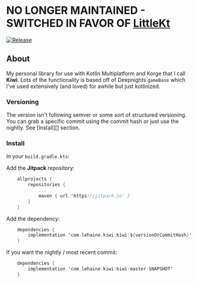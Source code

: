 # NO LONGER MAINTAINED - SWITCHED IN FAVOR OF [LittleKt](https://github.com/LittleKtOrg/LittleKt)

[![Release](https://jitpack.io/v/com.lehaine/kiwi.svg)](https://jitpack.io/#com.lehaine/kiwi)

## About

My personal library for use with Kotlin Multiplatform and Korge that I call **Kiwi**. Lots of the functionality is based off of Deepnights `gameBase` which I've used extensively (and loved) for awhile but just kotlinized.

### Versioning

The version isn't following semver or some sort of structured versioning. You can grab a specific commit using the commit hash or just use the nightly. See [Install][] section.

### Install

In your `build.gradle.kts`:

Add the **Jitpack** repository:
```Kotlin
	allprojects {
		repositories {
			...
			maven { url 'https://jitpack.io' }
		}
	}
```

Add the dependency:
```Kotlin
	dependencies {
        implementation 'com.lehaine.kiwi:kiwi:${versionOrCommitHash}'
    }
```


If you want the nightly / most recent commit:

```Kotlin
	dependencies {
        implementation 'com.lehaine.kiwi:kiwi:master-SNAPSHOT'
    }
```
